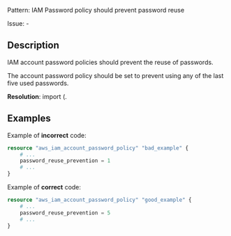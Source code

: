 Pattern: IAM Password policy should prevent password reuse

Issue: -

## Description

IAM account password policies should prevent the reuse of passwords. 

The account password policy should be set to prevent using any of the last five used passwords.

**Resolution**: import (.

## Examples

Example of **incorrect** code:

```terraform
resource "aws_iam_account_password_policy" "bad_example" {
	# ...
	password_reuse_prevention = 1
	# ...
}
```

Example of **correct** code:

```terraform
resource "aws_iam_account_password_policy" "good_example" {
	# ...
	password_reuse_prevention = 5
	# ...
}
```